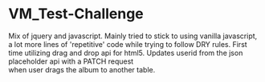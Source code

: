 # VM_Test-Challenge
Mix of jquery and javascript. Mainly tried to stick to using vanilla javascript, a lot more lines of 'repetitive' code while
trying to follow DRY rules. 
First time utilizing drag and drop api for html5. Updates userid from the json placeholder api with a PATCH request  
when user drags the album to another table. 

